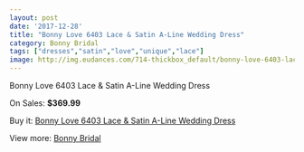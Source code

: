 ```yaml
---
layout: post
date: '2017-12-28'
title: "Bonny Love 6403 Lace & Satin A-Line Wedding Dress"
category: Bonny Bridal
tags: ["dresses","satin","love","unique","lace"]
image: http://img.eudances.com/714-thickbox_default/bonny-love-6403-lace-satin-a-line-wedding-dress.jpg
---
```

Bonny Love 6403 Lace & Satin A-Line Wedding Dress

On Sales: **$369.99**
<a href="https://www.eudances.com/en/bonny-bridal/227-bonny-love-6403-lace-satin-a-line-wedding-dress.html"><amp-img layout="responsive" width="600" height="600" src="//img.eudances.com/714-thickbox_default/bonny-love-6403-lace-satin-a-line-wedding-dress.jpg" alt="Bonny Love 6403 Lace & Satin A-Line Wedding Dress 0" /></a>
<a href="https://www.eudances.com/en/bonny-bridal/227-bonny-love-6403-lace-satin-a-line-wedding-dress.html"><amp-img layout="responsive" width="600" height="600" src="//img.eudances.com/715-thickbox_default/bonny-love-6403-lace-satin-a-line-wedding-dress.jpg" alt="Bonny Love 6403 Lace & Satin A-Line Wedding Dress 1" /></a>

Buy it: [Bonny Love 6403 Lace & Satin A-Line Wedding Dress](https://www.eudances.com/en/bonny-bridal/227-bonny-love-6403-lace-satin-a-line-wedding-dress.html "Bonny Love 6403 Lace & Satin A-Line Wedding Dress")

View more: [Bonny Bridal](https://www.eudances.com/en/3-bonny-bridal "Bonny Bridal")